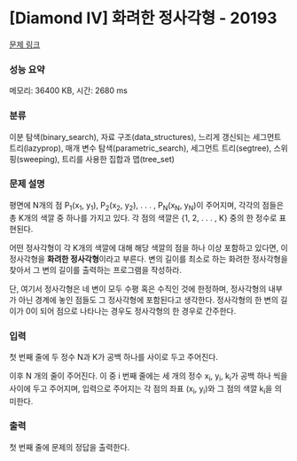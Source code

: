 # [Diamond IV] 화려한 정사각형 - 20193 

[문제 링크](https://www.acmicpc.net/problem/20193) 

### 성능 요약

메모리: 36400 KB, 시간: 2680 ms

### 분류

이분 탐색(binary_search), 자료 구조(data_structures), 느리게 갱신되는 세그먼트 트리(lazyprop), 매개 변수 탐색(parametric_search), 세그먼트 트리(segtree), 스위핑(sweeping), 트리를 사용한 집합과 맵(tree_set)

### 문제 설명

<p>평면에 N개의 점 P<sub>1</sub>(x<sub>1</sub>, y<sub>1</sub>), P<sub>2</sub>(x<sub>2</sub>, y<sub>2</sub>), . . . , P<sub>N</sub>(x<sub>N</sub>, y<sub>N</sub>)이 주어지며, 각각의 점들은 총 K개의 색깔 중 하나를 가지고 있다. 각 점의 색깔은 {1, 2, . . . , K} 중의 한 정수로 표현된다.</p>

<p>어떤 정사각형이 각 K개의 색깔에 대해 해당 색깔의 점을 하나 이상 포함하고 있다면, 이 정사각형을 <strong>화려한 정사각형</strong>이라고 부른다. 변의 길이를 최소로 하는 화려한 정사각형을 찾아서 그 변의 길이를 출력하는 프로그램을 작성하라.</p>

<p>단, 여기서 정사각형은 네 변이 모두 수평 혹은 수직인 것에 한정하며, 정사각형의 내부가 아닌 경계에 놓인 점들도 그 정사각형에 포함된다고 생각한다. 정사각형의 한 변의 길이가 0이 되어 점으로 나타나는 경우도 정사각형의 한 경우로 간주한다.</p>

### 입력 

 <p>첫 번째 줄에 두 정수 N과 K가 공백 하나를 사이로 두고 주어진다.</p>

<p>이후 N 개의 줄이 주어진다. 이 중 i 번째 줄에는 세 개의 정수 x<sub>i</sub>, y<sub>i</sub>, k<sub>i</sub>가 공백 하나 씩을 사이에 두고 주어지며, 입력으로 주어지는 각 점의 좌표 (x<sub>i</sub>, y<sub>i</sub>)와 그 점의 색깔 k<sub>i</sub>을 의미한다.</p>

### 출력 

 <p>첫 번째 줄에 문제의 정답을 출력한다.</p>

